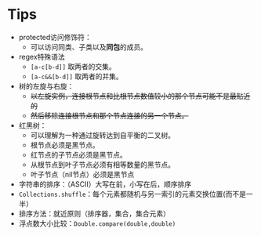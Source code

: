 # Tips

* protected访问修饰符：
  * 可以访问同类、子类以及**同包**的成员。
* regex特殊语法
  * `[a-c[b-d]]` 取两者的交集。
  * `[a-c&&[b-d]]` 取两者的并集。
* 树的左旋与右旋：
  * ~~以左旋实例，连接根节点和比根节点数值较小的那个节点可能不是最贴近的~~
  * ~~然后移除连接根节点和那个节点连接的另一个节点。~~
* 红黑树：
  * 可以理解为一种通过旋转达到自平衡的二叉树。
  * 根节点必须是黑节点。
  * 红节点的子节点必须是黑节点。
  * 从根节点到叶子节点必须有相等数量的黑节点。
  * 叶子节点（nil节点）必须是黑节点
* 字符串的排序：（ASCII）大写在前，小写在后，顺序排序
* `Collections.shuffle`：每个元素都随机与另一索引的元素交换位置(而不是一半）
* 排序方法：就近原则（排序器，集合，集合元素）
* 浮点数大小比较：`Double.compare(double,double)`
